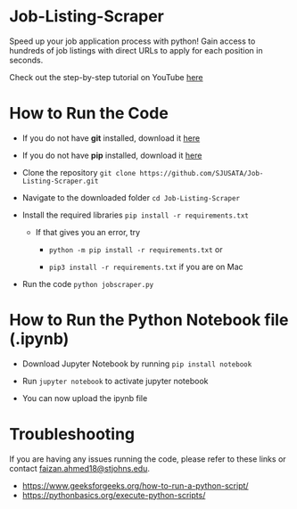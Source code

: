 # Job-Listing-Scraper
Speed up your job application process with python! Gain access to hundreds of job listings with direct URLs to apply for each position in seconds.

Check out the step-by-step tutorial on YouTube [here](https://www.youtube.com/watch?v=zz3YTqDcDO0)

# How to Run the Code
  
  - If you do not have **git** installed, download it [here](https://git-scm.com/downloads)
  - If you do not have **pip** installed, download it [here](https://pip.pypa.io/en/stable/installing/)
  
  - Clone the repository `git clone https://github.com/SJUSATA/Job-Listing-Scraper.git`
  
  - Navigate to the downloaded folder `cd Job-Listing-Scraper`
  
  - Install the required libraries `pip install -r requirements.txt` 
  
    - If that gives you an error, try
    
      - `python -m pip install -r requirements.txt` or
      
      - `pip3 install -r requirements.txt` if you are on Mac
      
  - Run the code `python jobscraper.py`
  
# How to Run the Python Notebook file (.ipynb)

  - Download Jupyter Notebook by running `pip install notebook` 
  
  - Run `jupyter notebook` to activate jupyter notebook
  
  - You can now upload the ipynb file 

# Troubleshooting

If you are having any issues running the code, please refer to these links or contact faizan.ahmed18@stjohns.edu. 
  - https://www.geeksforgeeks.org/how-to-run-a-python-script/
  - https://pythonbasics.org/execute-python-scripts/
